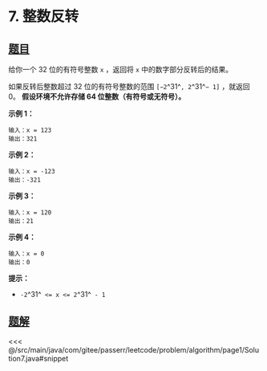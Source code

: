 # 7. 整数反转

## [题目](https://leetcode.cn/problems/reverse-integer/)
给你一个 32 位的有符号整数 `x` ，返回将 `x` 中的数字部分反转后的结果。

如果反转后整数超过 32 位的有符号整数的范围 `[−2`^31^`, 2`^31^`− 1]` ，就返回 0。
**假设环境不允许存储 64 位整数（有符号或无符号）。**

**示例 1：**

```
输入：x = 123
输出：321
```

**示例 2：**

```
输入：x = -123
输出：-321
```

**示例 3：**

```
输入：x = 120
输出：21
```

**示例 4：**

```
输入：x = 0
输出：0
```

**提示：**

* `-2`^31^` <= x <= 2`^31^` - 1`


## [题解](https://github.com/PasseRR/JavaLeetCode/blob/master/src/main/java/com/gitee/passerr/leetcode/problem/algorithm/page1/Solution7.java)

<<< @/src/main/java/com/gitee/passerr/leetcode/problem/algorithm/page1/Solution7.java#snippet
